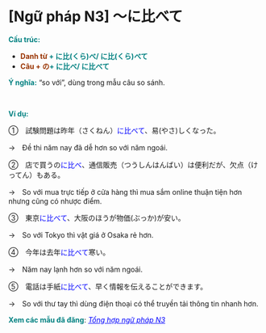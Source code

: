 # [Ngữ pháp N3] ～に比べて
<div class="entry-content">
<p><strong><span style="color: #008080;">Cấu trúc:</span></strong></p>
<ul>
<li><strong><span style="color: #008080;"><span style="color: #993300;">Danh từ</span> + に比(くら)べ/ に比(くら)べて</span></strong></li>
<li><strong><span style="color: #008080;"><span style="color: #993300;">Câu + の</span>+ に比べ/ に比べて</span></strong></li>
</ul>
<p><strong><span style="color: #008080;">Ý nghĩa:</span></strong> “so với”, dùng trong mẫu câu so sánh.</p>

<br/>
</p>
<p><span style="color: #008080;"><strong>Ví dụ:</strong></span></p>
<p>①　試験問題は昨年（さくねん）<span style="color: #0000ff;">に比べて</span>、易(やさ)しくなった。</p>
<p>→　Đề thi năm nay đã dễ hơn so với năm ngoái.</p>
<p>②　店で買うの<span style="color: #0000ff;">に比べ</span>、通信販売（つうしんはんばい）は便利だが、欠点（けってん）もある。</p>
<p>→　So với mua trực tiếp ở cửa hàng thì mua sắm online thuận tiện hơn nhưng cũng có nhược điểm.</p>
<p>③　東京<span style="color: #0000ff;">に比べて</span>、大阪のほうが物価(ぶっか)が安い。</p>
<p>→　So với Tokyo thì vật giá ở Osaka rẻ hơn.</p>
<p>④　今年は去年<span style="color: #0000ff;">に比べて</span>寒い。</p>
<p>→　Năm nay lạnh hơn so với năm ngoái.</p>
<p>⑤　電話は手紙<span style="color: #0000ff;">に比べて</span>、早く情報を伝えることができます。</p>
<p>→　So với thư tay thì dùng điện thoại có thể truyền tải thông tin nhanh hơn.</p>
<p><strong><span style="color: #008080;">Xem các mẫu đã đăng</span></strong>: <span style="color: #0000ff;"><em><a href="https://bikae.net/ngu-phap/tong-hop-ngu-phap-n3/" style="color: #0000ff;" target="_blank">Tổng hợp ngữ pháp N3</a></em></span></p>

</div>